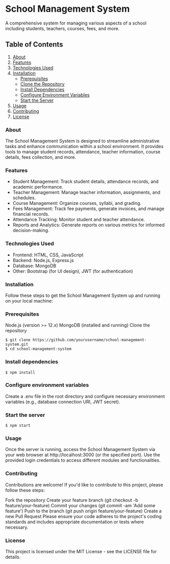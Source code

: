 # School Management System
A comprehensive system for managing various aspects of a school including students, teachers, courses, fees, and more.

## Table of Contents
1. [About](#about)
2. [Features](#features)
3. [Technologies Used](#technologies-used)
4. [Installation](#installation)
   - [Prerequisites](#prerequisites)
   - [Clone the Repository](#clone-the-repository)
   - [Install Dependencies](#install-dependencies)
   - [Configure Environment Variables](#configure-environment-variables)
   - [Start the Server](#start-the-server)
5. [Usage](#usage)
6. [Contributing](#contributing)
7. [License](#license)

### About
The School Management System is designed to streamline administrative tasks and enhance communication within a school environment. It provides tools to manage student records, attendance, teacher information, course details, fees collection, and more.

### Features
- Student Management: Track student details, attendance records, and academic performance.
- Teacher Management: Manage teacher information, assignments, and schedules.
- Course Management: Organize courses, syllabi, and grading.
- Fees Management: Track fee payments, generate invoices, and manage financial records.
- Attendance Tracking: Monitor student and teacher attendance.
- Reports and Analytics: Generate reports on various metrics for informed decision-making.
### Technologies Used
- Frontend: HTML, CSS, JavaScript
- Backend: Node.js, Express.js
- Database: MongoDB
- Other: Bootstrap (for UI design), JWT (for authentication)
### Installation
Follow these steps to get the School Management System up and running on your local machine:

### Prerequisites
Node.js (version >= 12.x)
MongoDB (installed and running)
Clone the repository
```shell
$ git clone https://github.com/yourusername/school-management-system.git
$ cd school-management-system
```
### Install dependencies
```shell
$ npm install
```
### Configure environment variables
Create a .env file in the root directory and configure necessary environment variables (e.g., database connection URI, JWT secret).

### Start the server
```shell
$ npm start
```
### Usage
Once the server is running, access the School Management System via your web browser at http://localhost:3000 (or the specified port). Use the provided login credentials to access different modules and functionalities.

### Contributing
Contributions are welcome! If you'd like to contribute to this project, please follow these steps:

Fork the repository
Create your feature branch (git checkout -b feature/your-feature)
Commit your changes (git commit -am 'Add some feature')
Push to the branch (git push origin feature/your-feature)
Create a new Pull Request
Please ensure your code adheres to the project's coding standards and includes appropriate documentation or tests where necessary.

### License
This project is licensed under the MIT License - see the LICENSE file for details.